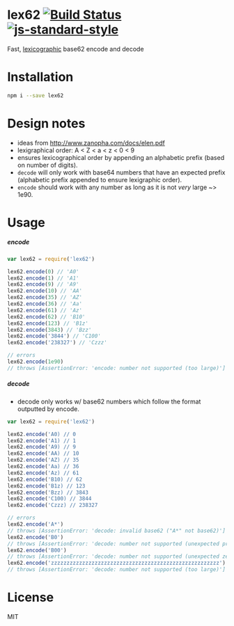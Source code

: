 # lex62 [![Build Status](https://travis-ci.org/tjmehta/lex62.svg?branch=master)](https://travis-ci.org/tjmehta/lex62) [![js-standard-style](https://img.shields.io/badge/code%20style-standard-brightgreen.svg?style=flat)](http://standardjs.com/)
Fast, [lexicographic](https://en.wikipedia.org/wiki/Lexicographical_order) base62 encode and decode

# Installation
```bash
npm i --save lex62
```

# Design notes
 * ideas from http://www.zanopha.com/docs/elen.pdf
 * lexigraphical order: A < Z < a < z < 0 < 9
 * ensures lexicographical order by appending an alphabetic prefix (based on number of digits).
 * `decode` will only work with base64 numbers that have an expected prefix (alphabetic prefix appended to ensure lexigraphic order).
 * `encode` should work with any number as long as it is not _very_ large ~> 1e90.

# Usage
##### encode
```js
var lex62 = require('lex62')

lex62.encode(0) // 'A0'
lex62.encode(1) // 'A1'
lex62.encode(9) // 'A9'
lex62.encode(10) // 'AA'
lex62.encode(35) // 'AZ'
lex62.encode(36) // 'Aa'
lex62.encode(61) // 'Az'
lex62.encode(62) // 'B10'
lex62.encode(123) // 'B1z'
lex62.encode(3843) // 'Bzz'
lex62.encode('3844') // 'C100'
lex62.encode('238327') // 'Czzz'

// errors
lex62.encode(1e90)
// throws [AssertionError: 'encode: number not supported (too large)']
```

##### decode
* decode only works w/ base62 numbers which follow the format outputted by encode.
```js
var lex62 = require('lex62')

lex62.encode('A0) // 0
lex62.encode('A1) // 1
lex62.encode('A9) // 9
lex62.encode('AA) // 10
lex62.encode('AZ) // 35
lex62.encode('Aa) // 36
lex62.encode('Az) // 61
lex62.encode('B10) // 62
lex62.encode('B1z) // 123
lex62.encode('Bzz) // 3843
lex62.encode('C100) // 3844
lex62.encode('Czzz) // 238327

// errors
lex62.encode('A*')
// throws [AssertionError: 'decode: invalid base62 ("A*" not base62)']
lex62.encode('B0')
// throws [AssertionError: 'decode: number not supported (unexpected prefix)']
lex62.encode('B00')
// throws [AssertionError: 'decode: number not supported (unexpected zero)']
lex62.encode('zzzzzzzzzzzzzzzzzzzzzzzzzzzzzzzzzzzzzzzzzzzzzzzzzzzzzz')
// throws [AssertionError: 'decode: number not supported (too large)']
```

# License
MIT
